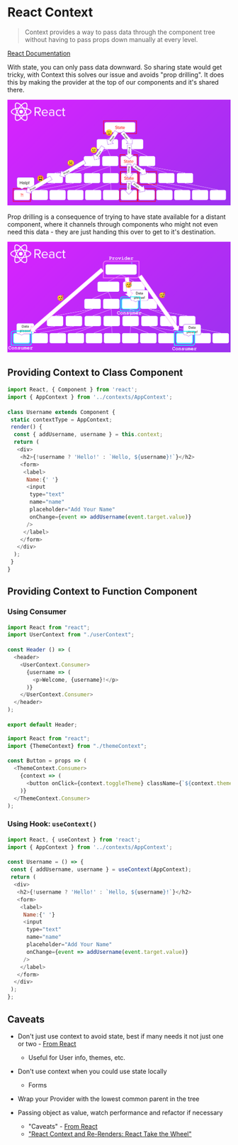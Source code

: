 # React Context

>Context provides a way to pass data through the component tree without having to pass props down manually at every level.

[React Documentation](https://reactjs.org/docs/context.html)

With state, you can only pass data downward. So sharing state would get tricky, with Context this solves our issue and avoids "prop drilling". It does this by making the provider at the top of our components and it's shared there.

![Prop Drilling](https://raw.githubusercontent.com/jakebirkes/react-bootcamp/react-context/img/prop-drilling.png)

Prop drilling is a consequence of trying to have state available for a distant component, where it channels through components who might not even need this data - they are just handing this over to get to it's destination.

![Provider & Consumers](https://raw.githubusercontent.com/jakebirkes/react-bootcamp/react-context/img/provider-consumer.png)

## Providing Context to Class Component

```js
import React, { Component } from 'react';
import { AppContext } from '../contexts/AppContext';

class Username extends Component {
 static contextType = AppContext;
 render() {
  const { addUsername, username } = this.context;
  return (
   <div>
    <h2>{!username ? 'Hello!' : `Hello, ${username}!`}</h2>
    <form>
     <label>
      Name:{' '}
      <input
       type="text"
       name="name"
       placeholder="Add Your Name"
       onChange={event => addUsername(event.target.value)}
      />
     </label>
    </form>
   </div>
  );
 }
}
```

## Providing Context to Function Component

### Using Consumer

```js
import React from "react";
import UserContext from "./userContext";

const Header () => (
  <header>
    <UserContext.Consumer>
      {username => (
        <p>Welcome, {username}!</p>
      )}
    </UserContext.Consumer>
  </header>
);

export default Header;
```

```js
import React from "react";
import {ThemeContext} from "./themeContext";

const Button = props => (
  <ThemeContext.Consumer>
    {context => (
      <button onClick={context.toggleTheme} className={`${context.theme}-theme`}>Switch Theme</button>
    )}
  </ThemeContext.Consumer>
);  
```

### Using Hook: `useContext()`

```js
import React, { useContext } from 'react';
import { AppContext } from '../contexts/AppContext';

const Username = () => {
 const { addUsername, username } = useContext(AppContext);
 return (
  <div>
   <h2>{!username ? 'Hello!' : `Hello, ${username}!`}</h2>
   <form>
    <label>
     Name:{' '}
     <input
      type="text"
      name="name"
      placeholder="Add Your Name"
      onChange={event => addUsername(event.target.value)}
     />
    </label>
   </form>
  </div>
 );
};
```

## Caveats

- Don't just use context to avoid state, best if many needs it not just one or two - [From React](https://reactjs.org/docs/context.html#before-you-use-context)
  - Useful for User info, themes, etc.

- Don't use context when you could use state locally
  - Forms

- Wrap your Provider with the lowest common parent in the tree

- Passing object as value, watch performance and refactor if necessary
  - "Caveats" - [From React](https://reactjs.org/docs/context.html#caveats)
  - ["React Context and Re-Renders: React Take the Wheel"](https://medium.com/@ryanflorence/react-context-and-re-renders-react-take-the-wheel-cd1d20663647)
